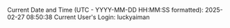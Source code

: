Current Date and Time (UTC - YYYY-MM-DD HH:MM:SS formatted): 2025-02-27 08:50:38
Current User's Login: luckyaiman
